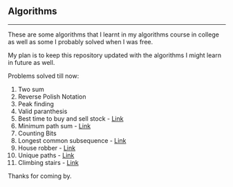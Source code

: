 <h2> Algorithms </h2>
<hr>
<p>
These are some algorithms that I learnt in my algorithms course in college as well as some I probably solved when I was free.

My plan is to keep this repository updated with the algorithms I might learn in future as well.

Problems solved till now:
1. Two sum
2. Reverse Polish Notation
3. Peak finding
4. Valid paranthesis
5. Best time to buy and sell stock - [Link](https://leetcode.com/problems/best-time-to-buy-and-sell-stock/description/)
6. Minimum path sum - [Link](https://leetcode.com/problems/minimum-path-sum/description/)
7. Counting Bits 
8. Longest common subsequence - [Link](https://leetcode.com/problems/longest-common-subsequence/description/)
9. House robber - [Link](https://leetcode.com/problems/house-robber/description/)
10. Unique paths - [Link](https://leetcode.com/problems/unique-paths/description/)
11. Climbing stairs - [Link](https://leetcode.com/problems/climbing-stairs/description/)

Thanks for coming by.
